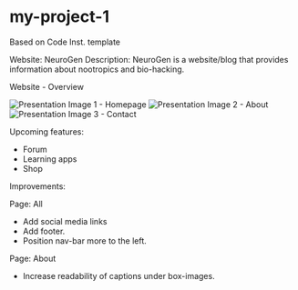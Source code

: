 # my-project-1
Based on Code Inst. template

Website: NeuroGen
Description: NeuroGen is a website/blog that provides information about nootropics and bio-hacking.

Website - Overview

![Presentation Image 1 - Homepage](https://user-images.githubusercontent.com/122515678/213641366-a44fc399-3abb-4139-9f06-9324d3ad7081.png)
![Presentation Image 2 - About](https://user-images.githubusercontent.com/122515678/213641371-a52d7e7b-dd6e-483f-826c-065879fc81c8.png)
![Presentation Image 3 - Contact](https://user-images.githubusercontent.com/122515678/213641372-2813e83e-384c-429d-871a-b940601628f4.png)

Upcoming features:
- Forum
- Learning apps
- Shop

Improvements:

Page: All
- Add social media links
- Add footer.
- Position nav-bar more to the left.

Page: About
- Increase readability of captions under box-images. 

